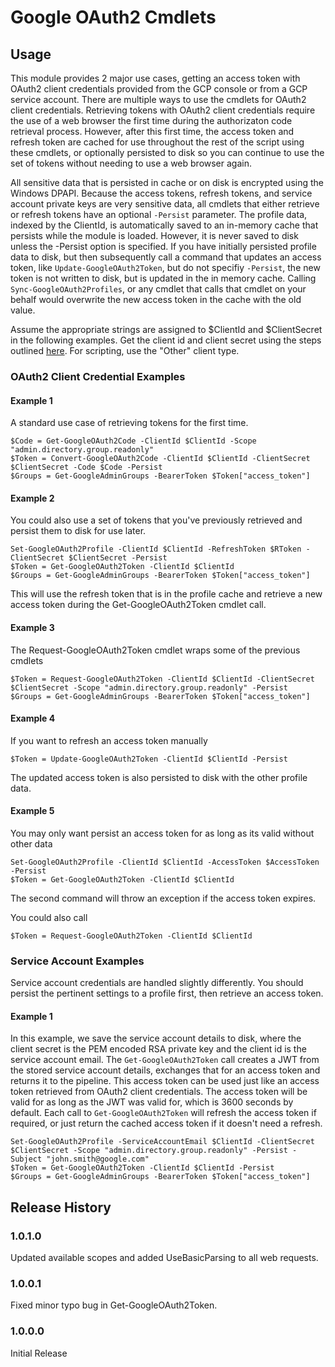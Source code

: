 # Google OAuth2 Cmdlets

## Usage

This module provides 2 major use cases, getting an access token with OAuth2 client credentials provided from the GCP console or from a GCP service account. There are multiple ways to use the cmdlets for OAuth2 client credentials. Retrieving tokens with OAuth2 client credentials require the use of a web browser the first time during the authorizaton code retrieval process. However, after this first time, the access token and refresh token are cached for use throughout the rest of the script using these cmdlets, or optionally persisted to disk so you can continue to use the set of tokens without needing to use a web browser again.

All sensitive data that is persisted in cache or on disk is encrypted using the Windows DPAPI. Because the access tokens, refresh tokens, and service account private keys are very sensitive data, all cmdlets that either retrieve or refresh tokens have an optional `-Persist` parameter. The profile data, indexed by the ClientId, is automatically saved to an in-memory cache that persists while the module is loaded. However, it is never saved to disk unless the -Persist option is specified. If you have initially persisted profile data to disk, but then subsequently call a command that updates an access token, like `Update-GoogleOAuth2Token`, but do not specifiy `-Persist`, the new token is not written to disk, but is updated in the in memory cache. Calling `Sync-GoogleOAuth2Profiles`, or any cmdlet that calls that cmdlet on your behalf would overwrite the new access token in the cache with the old value.

Assume the appropriate strings are assigned to $ClientId and $ClientSecret in the following examples. Get the client id and client secret using the steps outlined [here](https://developers.google.com/identity/protocols/OAuth2/). For scripting, use the "Other" client type.

### OAuth2 Client Credential Examples

#### Example 1
A standard use case of retrieving tokens for the first time.

    $Code = Get-GoogleOAuth2Code -ClientId $ClientId -Scope "admin.directory.group.readonly"
    $Token = Convert-GoogleOAuth2Code -ClientId $ClientId -ClientSecret $ClientSecret -Code $Code -Persist
    $Groups = Get-GoogleAdminGroups -BearerToken $Token["access_token"]

#### Example 2
You could also use a set of tokens that you've previously retrieved and persist them to disk for use later.

    Set-GoogleOAuth2Profile -ClientId $ClientId -RefreshToken $RToken -ClientSecret $ClientSecret -Persist
    $Token = Get-GoogleOAuth2Token -ClientId $ClientId
    $Groups = Get-GoogleAdminGroups -BearerToken $Token["access_token"]

This will use the refresh token that is in the profile cache and retrieve a new access token during the Get-GoogleOAuth2Token cmdlet call.

#### Example 3
The Request-GoogleOAuth2Token cmdlet wraps some of the previous cmdlets

    $Token = Request-GoogleOAuth2Token -ClientId $ClientId -ClientSecret $ClientSecret -Scope "admin.directory.group.readonly" -Persist
    $Groups = Get-GoogleAdminGroups -BearerToken $Token["access_token"]

#### Example 4
If you want to refresh an access token manually

    $Token = Update-GoogleOAuth2Token -ClientId $ClientId -Persist

The updated access token is also persisted to disk with the other profile data.

#### Example 5
You may only want persist an access token for as long as its valid without other data

    Set-GoogleOAuth2Profile -ClientId $ClientId -AccessToken $AccessToken -Persist
    $Token = Get-GoogleOAuth2Token -ClientId $ClientId

The second command will throw an exception if the access token expires.

You could also call

    $Token = Request-GoogleOAuth2Token -ClientId $ClientId

### Service Account Examples

Service account credentials are handled slightly differently. You should persist the pertinent settings to a profile first, then retrieve an access token.

#### Example 1

In this example, we save the service account details to disk, where the client secret is the PEM encoded RSA private key and 
the client id is the service account email. The `Get-GoogleOAuth2Token` call creates a JWT from the stored service account details, exchanges that for an access token and returns it to the pipeline. This access token can be used just like an access token retrieved from OAuth2 client credentials. The access token will be valid for as long as the JWT was valid for, which is 3600 seconds by default. Each call to `Get-GoogleOAuth2Token` will refresh the access token if required, or just return the cached access token if it doesn't need a refresh.

    Set-GoogleOAuth2Profile -ServiceAccountEmail $ClientId -ClientSecret $ClientSecret -Scope "admin.directory.group.readonly" -Persist -Subject "john.smith@google.com"
    $Token = Get-GoogleOAuth2Token -ClientId $ClientId -Persist
    $Groups = Get-GoogleAdminGroups -BearerToken $Token["access_token"]

## Release History

### 1.0.1.0
Updated available scopes and added UseBasicParsing to all web requests.

### 1.0.0.1
Fixed minor typo bug in Get-GoogleOAuth2Token.

### 1.0.0.0
Initial Release
